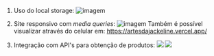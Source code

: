 
1. Uso do local storage: ![imagem](https://ryver-prd-files.s3.us-west-2.amazonaws.com/tnt18997/c72Ymedix1NMNl8/Pasted%20Image%3A%20Sep%204%2C%202024%20-%208%3A08%3A32am)

2. Site responsivo com *media queries*: ![imagem](https://ryver-prd-files.s3.us-west-2.amazonaws.com/tnt18997/ZsI775TiHJKTIdy/Pasted%20Image%3A%20Sep%204%2C%202024%20-%208%3A10%3A53am)
Também é possível visualizar através do celular em: https://artesdajackeline.vercel.app/

3. Integração com API's para obtenção de produtos:
![](https://ryver-prd-files.s3.us-west-2.amazonaws.com/tnt18997/KVgZhvEhYOKMCzF/Pasted%20Image%3A%20Sep%204%2C%202024%20-%208%3A13%3A50am)
![](https://ryver-prd-files.s3.us-west-2.amazonaws.com/tnt18997/uZfqi4IIcAYumzM/Pasted%20Image%3A%20Sep%204%2C%202024%20-%208%3A14%3A07am)
